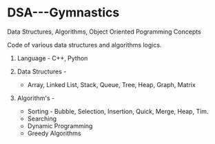 # DSA---Gymnastics
Data Structures, Algorithms, Object Oriented Pogramming Concepts

Code of various data structures and algorithms logics.
1. Language - C++, Python

2. Data Structures - 
   - Array, Linked List, Stack, Queue, Tree, Heap, Graph, Matrix

3. Algorithm's - 
    - Sorting - Bubble, Selection, Insertion, Quick, Merge, Heap, Tim.
    - Searching
    - Dynamic Programming
    - Greedy Algorithms
